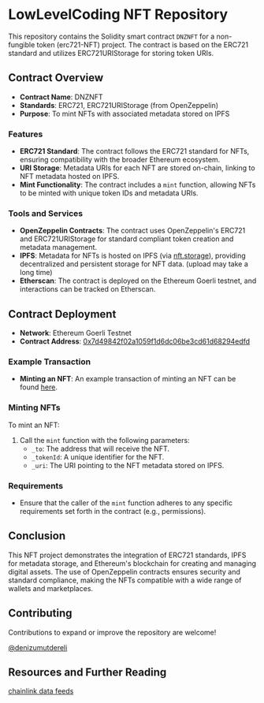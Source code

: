 # LowLevelCoding NFT Repository

This repository contains the Solidity smart contract `DNZNFT` for a non-fungible token (erc721-NFT) project. The contract is based on the ERC721 standard and utilizes ERC721URIStorage for storing token URIs.

## Contract Overview

- **Contract Name**: DNZNFT
- **Standards**: ERC721, ERC721URIStorage (from OpenZeppelin)
- **Purpose**: To mint NFTs with associated metadata stored on IPFS

### Features

- **ERC721 Standard**: The contract follows the ERC721 standard for NFTs, ensuring compatibility with the broader Ethereum ecosystem.
- **URI Storage**: Metadata URIs for each NFT are stored on-chain, linking to NFT metadata hosted on IPFS.
- **Mint Functionality**: The contract includes a `mint` function, allowing NFTs to be minted with unique token IDs and metadata URIs.

### Tools and Services

- **OpenZeppelin Contracts**: The contract uses OpenZeppelin's ERC721 and ERC721URIStorage for standard compliant token creation and metadata management.
- **IPFS**: Metadata for NFTs is hosted on IPFS (via [nft.storage](https://nft.storage/)), providing decentralized and persistent storage for NFT data. (upload may take a long time)
- **Etherscan**: The contract is deployed on the Ethereum Goerli testnet, and interactions can be tracked on Etherscan.

## Contract Deployment

- **Network**: Ethereum Goerli Testnet
- **Contract Address**: [0x7d49842f02a1059f1d6dc06be3cd61d68294edfd](https://goerli.etherscan.io/address/0x7d49842f02a1059f1d6dc06be3cd61d68294edfd)

### Example Transaction

- **Minting an NFT**: An example transaction of minting an NFT can be found [here](https://goerli.etherscan.io/tx/0x7d830a468cae2c65cbab9145a32a69bda10b49b1c35b7307efa4c37cc5a8f6c1).

### Minting NFTs

To mint an NFT:

1. Call the `mint` function with the following parameters:
   - `_to`: The address that will receive the NFT.
   - `_tokenId`: A unique identifier for the NFT.
   - `_uri`: The URI pointing to the NFT metadata stored on IPFS.

### Requirements

- Ensure that the caller of the `mint` function adheres to any specific requirements set forth in the contract (e.g., permissions).

## Conclusion

This NFT project demonstrates the integration of ERC721 standards, IPFS for metadata storage, and Ethereum's blockchain for creating and managing digital assets. The use of OpenZeppelin contracts ensures security and standard compliance, making the NFTs compatible with a wide range of wallets and marketplaces.

## Contributing

Contributions to expand or improve the repository are welcome! 

[@denizumutdereli](https://www.linkedin.com/in/denizumutdereli)

## Resources and Further Reading
[chainlink data feeds](https://docs.chain.link/data-feeds)